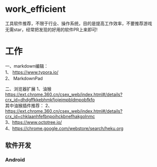 # work_efficient
工具软件推荐，不限于行业、操作系统，目的是提高工作效率，不要推荐游戏  
无需star，经常把发现的好用的软件PR上来即可!
# 工作  
 一、markdown编辑：  
1、 https://www.typora.io/  
2、 MarkdownPad  

二、浏览器扩展
   1、油猴  https://ext.chrome.360.cn/csex_web/index.html#/details?crx_id=dhdgffkkebhmkfjojejmpbldmpobfkfo  
        其中油猴插件推荐：
   2、 https://ext.chrome.360.cn/csex_web/index.html#/details?crx_id=chklaanhfefbnpoihckbnefhakgolnmc  
   3、https://www.octotree.io/  
   4、https://chrome.google.com/webstore/search/heku.org  
       
## 软件开发 
### Android
